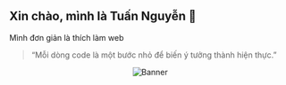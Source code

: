 <h2>Xin chào, mình là Tuấn Nguyễn 👋</h2>

<p>
  Mình đơn giản là thích làm web
</p>

<blockquote>
  “Mỗi dòng code là một bước nhỏ để biến ý tưởng thành hiện thực.”
</blockquote>



<p align="center">
  <img src="https://github.com/images/modules/search/dark.png" alt="Banner" />
</p>

